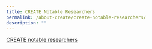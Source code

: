 ```yaml
---
title: CREATE Notable Researchers
permalink: /about-create/create-notable-researchers/
description: ""
---
```

[CREATE notable researchers]()